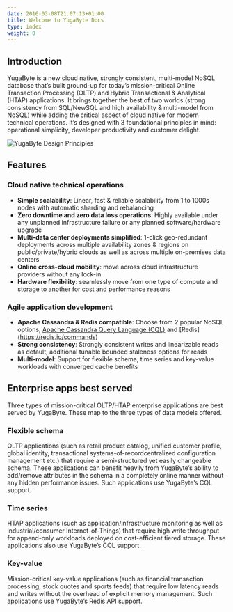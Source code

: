 ```yaml
---
date: 2016-03-08T21:07:13+01:00
title: Welcome to YugaByte Docs
type: index
weight: 0
---
```


## Introduction

YugaByte is a new cloud native, strongly consistent, multi-model NoSQL database that’s built ground-up for today’s mission-critical Online Transaction Processing (OLTP) and Hybrid Transactional & Analytical (HTAP) applications. It brings together the best of two worlds (strong consistency from SQL/NewSQL and high availability & multi-model from NoSQL) while adding the critical aspect of cloud native for modern technical operations. It’s designed with 3 foundational principles in mind: operational simplicity, developer productivity and customer delight. 


![YugaByte Design Principles](/images/design-principles.png)


## Features

### Cloud native technical operations

- **Simple scalability**: Linear, fast & reliable scalability from 1 to 1000s nodes with automatic sharding and rebalancing
- **Zero downtime and zero data loss operations**: Highly available under any unplanned infrastructure failure or any planned software/hardware upgrade
- **Multi-data center deployments simplified**: 1-click geo-redundant deployments across multiple availability zones & regions on public/private/hybrid clouds as well as across multiple on-premises data centers 
- **Online cross-cloud mobility**: move across cloud infrastructure providers without any lock-in
- **Hardware flexibility**: seamlessly move from one type of compute and storage to another for cost and performance reasons

### Agile application development

- **Apache Cassandra & Redis compatible**: Choose from 2 popular NoSQL options, [Apache Cassandra Query Language (CQL)](https://docs.datastax.com/en/cql/3.1/cql/cql_reference/cqlReferenceTOC.html) and [Redis] (https://redis.io/commands)
- **Strong consistency**: Strongly consistent writes and linearizable reads as default, additional tunable bounded staleness options for reads
- **Multi-model**: Support for flexible schema, time series and key-value workloads with converged cache benefits


## Enterprise apps best served

Three types of mission-critical OLTP/HTAP enterprise applications are best served by YugaByte. These map to the three types of data models offered.

### Flexible schema

OLTP applications (such as retail product catalog, unified customer profile, global identity, transactional systems-of-recordcentralized configuration management etc.) that require a semi-structured yet easily changeable schema. These applications can benefit heavily from YugaByte’s ability to add/remove attributes in the schema in a completely online manner without any hidden performance issues. Such applications use YugaByte’s CQL support.

### Time series

HTAP applications (such as application/infrastructure monitoring as well as industrial/consumer Internet-of-Things) that require high write throughput for append-only workloads deployed on cost-efficient tiered storage. These applications also use YugaByte’s CQL support.

### Key-value

Mission-critical key-value applications (such as financial transaction processing, stock quotes and sports feeds) that require low latency reads and writes without the overhead of explicit memory management. Such applications use YugaByte’s Redis API support.

